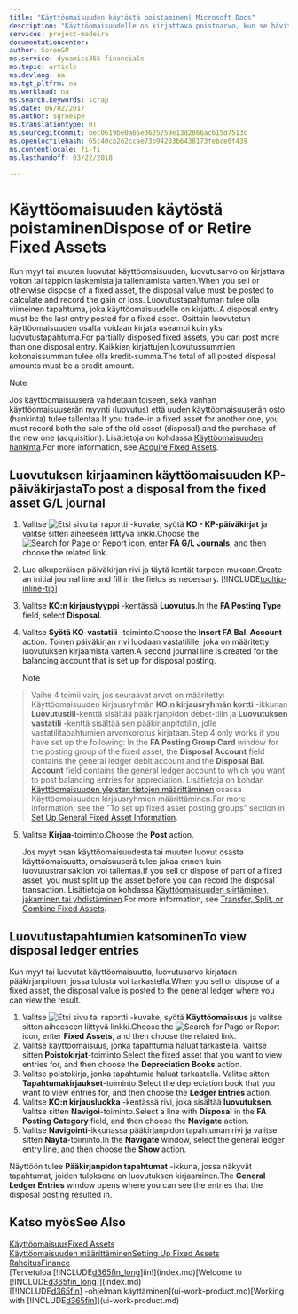 ```yaml
---
title: "Käyttöomaisuuden käytöstä poistaminen| Microsoft Docs"
description: "Käyttöomaisuudelle on kirjattava poistoarvo, kun se hävitetään, myydään tai poistetaan käytöstä."
services: project-madeira
documentationcenter: 
author: SorenGP
ms.service: dynamics365-financials
ms.topic: article
ms.devlang: na
ms.tgt_pltfrm: na
ms.workload: na
ms.search.keywords: scrap
ms.date: 06/02/2017
ms.author: sgroespe
ms.translationtype: HT
ms.sourcegitcommit: bec0619be0a65e3625759e13d2866ac615d7513c
ms.openlocfilehash: 65c40cb262ccae73b94203b6438173febce0f439
ms.contentlocale: fi-fi
ms.lasthandoff: 03/22/2018

---
```

# <a name="dispose-of-or-retire-fixed-assets"></a><span data-ttu-id="945ec-103">Käyttöomaisuuden käytöstä poistaminen</span><span class="sxs-lookup"><span data-stu-id="945ec-103">Dispose of or Retire Fixed Assets</span></span>
<span data-ttu-id="945ec-104">Kun myyt tai muuten luovutat käyttöomaisuuden, luovutusarvo on kirjattava voiton tai tappion laskemista ja tallentamista varten.</span><span class="sxs-lookup"><span data-stu-id="945ec-104">When you sell or otherwise dispose of a fixed asset, the disposal value must be posted to calculate and record the gain or loss.</span></span> <span data-ttu-id="945ec-105">Luovutustapahtuman tulee olla viimeinen tapahtuma, joka käyttöomaisuudelle on kirjattu.</span><span class="sxs-lookup"><span data-stu-id="945ec-105">A disposal entry must be the last entry posted for a fixed asset.</span></span> <span data-ttu-id="945ec-106">Osittain luovutetun käyttöomaisuuden osalta voidaan kirjata useampi kuin yksi luovutustapahtuma.</span><span class="sxs-lookup"><span data-stu-id="945ec-106">For partially disposed fixed assets, you can post more than one disposal entry.</span></span> <span data-ttu-id="945ec-107">Kaikkien kirjattujen luovutussummien kokonaissumman tulee olla kredit-summa.</span><span class="sxs-lookup"><span data-stu-id="945ec-107">The total of all posted disposal amounts must be a credit amount.</span></span>  

> [!NOTE]  
>   <span data-ttu-id="945ec-108">Jos käyttöomaisuuserä vaihdetaan toiseen, sekä vanhan käyttöomaisuuserän myynti (luovutus) että uuden käyttöomaisuuserän osto (hankinta) tulee tallentaa.</span><span class="sxs-lookup"><span data-stu-id="945ec-108">If you trade-in a fixed asset for another one, you must record both the sale of the old asset (disposal) and the purchase of the new one (acquisition).</span></span> <span data-ttu-id="945ec-109">Lisätietoja on kohdassa [Käyttöomaisuuden hankinta](fa-how-acquire.md).</span><span class="sxs-lookup"><span data-stu-id="945ec-109">For more information, see [Acquire Fixed Assets](fa-how-acquire.md).</span></span>  

## <a name="to-post-a-disposal-from-the-fixed-asset-gl-journal"></a><span data-ttu-id="945ec-110">Luovutuksen kirjaaminen käyttöomaisuuden KP-päiväkirjasta</span><span class="sxs-lookup"><span data-stu-id="945ec-110">To post a disposal from the fixed asset G/L journal</span></span>
1. <span data-ttu-id="945ec-111">Valitse ![Etsi sivu tai raportti](media/ui-search/search_small.png "Etsi sivu tai raportti -kuvake") -kuvake, syötä **KO - KP-päiväkirjat** ja valitse sitten aiheeseen liittyvä linkki.</span><span class="sxs-lookup"><span data-stu-id="945ec-111">Choose the ![Search for Page or Report](media/ui-search/search_small.png "Search for Page or Report icon") icon, enter **FA G/L Journals**, and then choose the related link.</span></span>  
2. <span data-ttu-id="945ec-112">Luo alkuperäisen päiväkirjan rivi ja täytä kentät tarpeen mukaan.</span><span class="sxs-lookup"><span data-stu-id="945ec-112">Create an initial journal line and fill in the fields as necessary.</span></span> [!INCLUDE[tooltip-inline-tip](includes/tooltip-inline-tip_md.md)]  
3. <span data-ttu-id="945ec-113">Valitse **KO:n kirjaustyyppi** -kentässä **Luovutus**.</span><span class="sxs-lookup"><span data-stu-id="945ec-113">In the **FA Posting Type** field, select **Disposal**.</span></span>  
4. <span data-ttu-id="945ec-114">Valitse **Syötä KO-vastatili** -toiminto.</span><span class="sxs-lookup"><span data-stu-id="945ec-114">Choose the **Insert FA Bal. Account** action.</span></span> <span data-ttu-id="945ec-115">Toinen päiväkirjan rivi luodaan vastatilille, joka on määritetty luovutuksen kirjaamista varten.</span><span class="sxs-lookup"><span data-stu-id="945ec-115">A second journal line is created for the balancing account that is set up for disposal posting.</span></span>  

    > [!NOTE]  
>   <span data-ttu-id="945ec-116">Vaihe 4 toimii vain, jos seuraavat arvot on määritetty: Käyttöomaisuuden kirjausryhmän **KO:n kirjausryhmän kortti** -ikkunan **Luovutustili**-kenttä sisältää pääkirjanpidon debet-tilin ja **Luovutuksen vastatili** -kenttä sisältää sen pääkirjanpitotilin, jolle vastatilitapahtumien arvonkorotus kirjataan.</span><span class="sxs-lookup"><span data-stu-id="945ec-116">Step 4 only works if you have set up the following: In the **FA Posting Group Card** window for the posting group of the fixed asset, the **Disposal Account** field contains the general ledger debit account and the **Disposal Bal. Account** field contains the general ledger account to which you want to post balancing entries for appreciation.</span></span> <span data-ttu-id="945ec-117">Lisätietoja on kohdan [Käyttöomaisuuden yleisten tietojen määrittäminen](fa-how-setup-general.md) osassa Käyttöomaisuuden kirjausryhmien määrittäminen.</span><span class="sxs-lookup"><span data-stu-id="945ec-117">For more information, see the "To set up fixed asset posting groups" section in [Set Up General Fixed Asset Information](fa-how-setup-general.md).</span></span>  
5. <span data-ttu-id="945ec-118">Valitse **Kirjaa**-toiminto.</span><span class="sxs-lookup"><span data-stu-id="945ec-118">Choose the **Post** action.</span></span>  

    <span data-ttu-id="945ec-119">Jos myyt osan käyttöomaisuudesta tai muuten luovut osasta käyttöomaisuutta, omaisuuserä tulee jakaa ennen kuin luovutustransaktion voi tallentaa.</span><span class="sxs-lookup"><span data-stu-id="945ec-119">If you sell or dispose of part of a fixed asset, you must split up the asset before you can record the disposal transaction.</span></span> <span data-ttu-id="945ec-120">Lisätietoja on kohdassa [Käyttöomaisuuden siirtäminen, jakaminen tai yhdistäminen](fa-how-trans-split-combine.md).</span><span class="sxs-lookup"><span data-stu-id="945ec-120">For more information, see [Transfer, Split, or Combine Fixed Assets](fa-how-trans-split-combine.md).</span></span>  

## <a name="to-view-disposal-ledger-entries"></a><span data-ttu-id="945ec-121">Luovutustapahtumien katsominen</span><span class="sxs-lookup"><span data-stu-id="945ec-121">To view disposal ledger entries</span></span>
<span data-ttu-id="945ec-122">Kun myyt tai luovutat käyttöomaisuutta, luovutusarvo kirjataan pääkirjanpitoon, jossa tulosta voi tarkastella.</span><span class="sxs-lookup"><span data-stu-id="945ec-122">When you sell or dispose of a fixed asset, the disposal value is posted to the general ledger where you can view the result.</span></span>  

1. <span data-ttu-id="945ec-123">Valitse ![Etsi sivu tai raportti](media/ui-search/search_small.png "Etsi sivu tai raportti -kuvake") -kuvake, syötä **Käyttöomaisuus** ja valitse sitten aiheeseen liittyvä linkki.</span><span class="sxs-lookup"><span data-stu-id="945ec-123">Choose the ![Search for Page or Report](media/ui-search/search_small.png "Search for Page or Report icon") icon, enter **Fixed Assets**, and then choose the related link.</span></span>  
2. <span data-ttu-id="945ec-124">Valitse käyttöomaisuus, jonka tapahtumia haluat tarkastella. Valitse sitten **Poistokirjat**-toiminto.</span><span class="sxs-lookup"><span data-stu-id="945ec-124">Select the fixed asset that you want to view entries for, and then choose the **Depreciation Books** action.</span></span>  
3. <span data-ttu-id="945ec-125">Valitse poistokirja, jonka tapahtumia haluat tarkastella. Valitse sitten **Tapahtumakirjaukset**-toiminto.</span><span class="sxs-lookup"><span data-stu-id="945ec-125">Select the depreciation book that you want to view entries for, and then choose the **Ledger Entries** action.</span></span>  
4. <span data-ttu-id="945ec-126">Valitse **KO:n kirjausluokka** -kentässä rivi, joka sisältää **luovutuksen**. Valitse sitten **Navigoi**-toiminto.</span><span class="sxs-lookup"><span data-stu-id="945ec-126">Select a line with **Disposal** in the **FA Posting Category** field, and then choose the **Navigate** action.</span></span>  
5. <span data-ttu-id="945ec-127">Valitse **Navigointi**-ikkunassa pääkirjanpidon tapahtuman rivi ja valitse sitten **Näytä**-toiminto.</span><span class="sxs-lookup"><span data-stu-id="945ec-127">In the **Navigate** window, select the general ledger entry line, and then choose the **Show** action.</span></span>  

<span data-ttu-id="945ec-128">Näyttöön tulee **Pääkirjanpidon tapahtumat** -ikkuna, jossa näkyvät tapahtumat, joiden tuloksena on luovutuksen kirjaaminen.</span><span class="sxs-lookup"><span data-stu-id="945ec-128">The **General Ledger Entries** window opens where you can see the entries that the disposal posting resulted in.</span></span>  

## <a name="see-also"></a><span data-ttu-id="945ec-129">Katso myös</span><span class="sxs-lookup"><span data-stu-id="945ec-129">See Also</span></span>
[<span data-ttu-id="945ec-130">Käyttöomaisuus</span><span class="sxs-lookup"><span data-stu-id="945ec-130">Fixed Assets</span></span>](fa-manage.md)  
[<span data-ttu-id="945ec-131">Käyttöomaisuuden määrittäminen</span><span class="sxs-lookup"><span data-stu-id="945ec-131">Setting Up Fixed Assets</span></span>](fa-setup.md)  
[<span data-ttu-id="945ec-132">Rahoitus</span><span class="sxs-lookup"><span data-stu-id="945ec-132">Finance</span></span>](finance.md)  
<span data-ttu-id="945ec-133">[Tervetuloa [!INCLUDE[d365fin_long](includes/d365fin_long_md.md)]iin!](index.md)</span><span class="sxs-lookup"><span data-stu-id="945ec-133">[Welcome to [!INCLUDE[d365fin_long](includes/d365fin_long_md.md)]](index.md)</span></span>  
<span data-ttu-id="945ec-134">[[!INCLUDE[d365fin](includes/d365fin_md.md)] -ohjelman käyttäminen](ui-work-product.md)</span><span class="sxs-lookup"><span data-stu-id="945ec-134">[Working with [!INCLUDE[d365fin](includes/d365fin_md.md)]](ui-work-product.md)</span></span>

